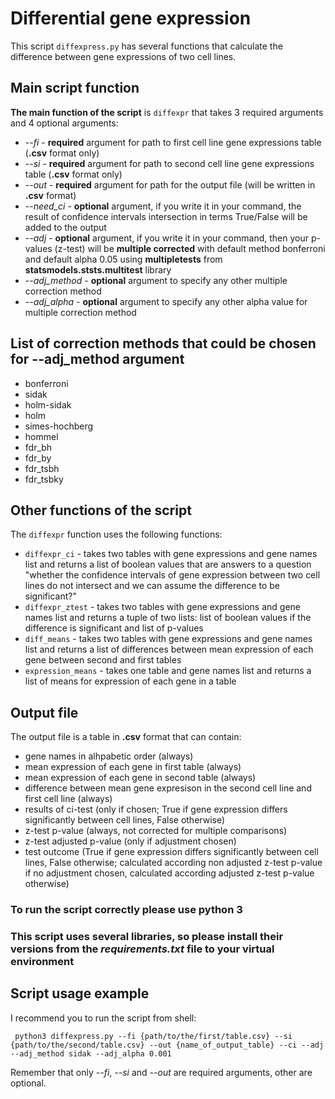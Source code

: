 # Differential gene expression #

This script `diffexpress.py` has several functions that calculate the difference between gene expressions of two cell lines.

## Main script function ##

**The main function of the script** is `diffexpr` that takes 3 required arguments and 4 optional arguments:
- *--fi* - **required** argument for path to first cell line gene expressions table (**.csv** format only)
- *--si* - **required** argument for path to second cell line gene expressions table (**.csv** format only)
- *--out* - **required** argument for path for the output file (will be written in **.csv** format)
- *--need_ci* - **optional** argument, if you write it in your command, the result of confidence intervals intersection in terms True/False will be added to the output
- *--adj* - **optional** argument, if you write it in your command, then your p-values (z-test) will be **multiple corrected** with default method bonferroni and default alpha 0.05 using **multipletests** from **statsmodels.ststs.multitest** library
- *--adj_method* - **optional** argument to specify any other multiple correction method
- *--adj_alpha* - **optional** argument to specify any other alpha value for multiple correction method

## List of correction methods that could be chosen for --adj_method argument ##

- bonferroni
- sidak 
- holm-sidak
- holm
- simes-hochberg
- hommel
- fdr_bh 
- fdr_by
- fdr_tsbh
- fdr_tsbky

## Other functions of the script ##

The `diffexpr` function uses the following functions: 
- `diffexpr_ci` - takes two tables with gene expressions and gene names list and returns a list of boolean values that are answers to a question "whether the confidence intervals of gene expression between two cell lines do not intersect and we can assume the difference to be significant?"
- `diffexpr_ztest` - takes two tables with gene expressions and gene names list and returns a tuple of two lists: list of boolean values if the difference is significant and list of p-values
- `diff_means` - takes two tables with gene expressions and gene names list and returns a list of differences between mean expression of each gene between second and first tables
- `expression_means` - takes one table and gene names list and returns a list of means for expression of each gene in a table

## Output file ##

The output file is a table in **.csv** format that can contain:
- gene names in alhpabetic order (always)
- mean expression of each gene in first table (always)
- mean expression of each gene in second table (always)
- difference between mean gene expresison in the second cell line and first cell line (always)
- results of ci-test (only if chosen; True if gene expression differs significantly between cell lines, False otherwise)
- z-test p-value (always, not corrected for multiple comparisons)
- z-test adjusted p-value (only if adjustment chosen)
- test outcome (True if gene expression differs significantly between cell lines, False otherwise; calculated according non adjusted z-test p-value if no adjustment chosen, calculated according adjusted z-test p-value otherwise)

### To run the script correctly please use **python 3** ###
### This script uses several libraries, so **please install** their versions from the *requirements.txt* file to your virtual environment ###

## Script usage example ##

I recommend you to run the script from shell:

` python3 diffexpress.py --fi {path/to/the/first/table.csv} --si {path/to/the/second/table.csv} --out {name_of_output_table} --ci --adj --adj_method sidak --adj_alpha 0.001`

Remember that only *--fi*, *--si* and *--out* are required arguments, other are optional.
